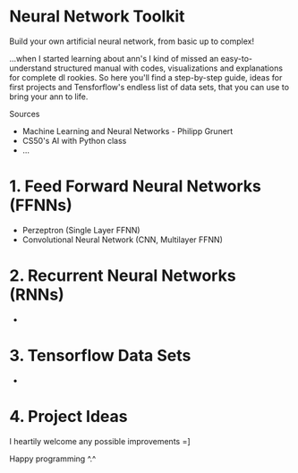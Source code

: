 # Neural Network Toolkit

Build your own artificial neural network, from basic up to complex!

...when I started learning about ann's I kind of missed an easy-to-understand structured manual with codes, visualizations and explanations for complete dl rookies. 
So here you'll find a step-by-step guide, ideas for first projects and Tensforflow's endless list of data sets, that you can use to bring your ann to life.

Sources
- Machine Learning and Neural Networks - Philipp Grunert
- CS50's AI with Python class
- ...


# 1. Feed Forward Neural Networks (FFNNs)

- Perzeptron (Single Layer FFNN)
- Convolutional Neural Network (CNN, Multilayer FFNN)

# 2. Recurrent Neural Networks (RNNs)

-

# 3. Tensorflow Data Sets
-

# 4. Project Ideas


I heartily welcome any possible improvements =] 


Happy programming ^.^
